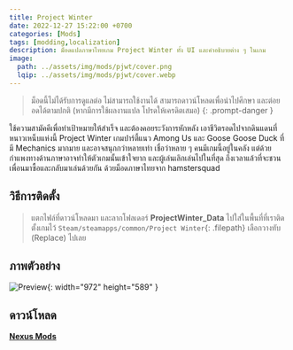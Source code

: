 ```yaml
---
title: Project Winter
date: 2022-12-27 15:22:00 +0700
categories: [Mods]
tags: [modding,localization]
description: ม็อดแปลภาษาไทยเกม Project Winter ทั้ง UI และคำอธิบายต่าง ๆ ในเกม
image:
  path: ../assets/img/mods/pjwt/cover.png
  lqip: ../assets/img/mods/pjwt/cover.webp
---
```


> ม็อดนี้ไม่ได้รับการดูแลต่อ ไม่สามารถใช้งานได้ สามารถดาวน์โหลดเพื่อนำไปศึกษา และต่อยอดได้ตามปกติ (หากมีการใช้ผลงานแปล โปรดให้เครดิตเสมอ)
{: .prompt-danger }


ใช้ความสามัคคีเพื่อทำเป้าหมายให้สำเร็จ และต้องคอยระวังการหักหลัง เอาชีวิตรอดไปจากดินแดนที่หนาวเหน็บแห่งนี้ Project Winter เกมปาร์ตี้แนว Among Us และ Goose Goose Duck ที่มี Mechanics มากมาย และอาจสนุกกว่าหลายเท่า เชื่อว่าหลาย ๆ คนมีเกมนี้อยู่ในคลัง แต่ด้วยกำแพงทางด้านภาษาอาจทำให้ตัวเกมนั้นเข้าใจยาก และผู้เล่นเลิกเล่นไปในที่สุด ถึงเวลาแล้วที่จะชวนเพื่อนมาซื้อและกลับมาเล่นด้วยกัน ด้วยม็อดภาษาไทยจาก hamstersquad


## วิธีการติดตั้ง
> แตกไฟล์ที่ดาวน์โหลดมา และลากโฟลเดอร์
**ProjectWinter_Data** ไปใส่ในพื้นที่ที่เราติดตั้งเกมไว้ `Steam/steamapps/common/Project Winter`{: .filepath}
เลือกวางทับ (Replace) ไปเลย

## ภาพตัวอย่าง
![Preview](https://staticdelivery.nexusmods.com/mods/5164/images/1/1-1677157240-172568895.png){: width="972" height="589" }

## ดาวน์โหลด
[**Nexus Mods**](https://www.nexusmods.com/projectwinter/mods/1)